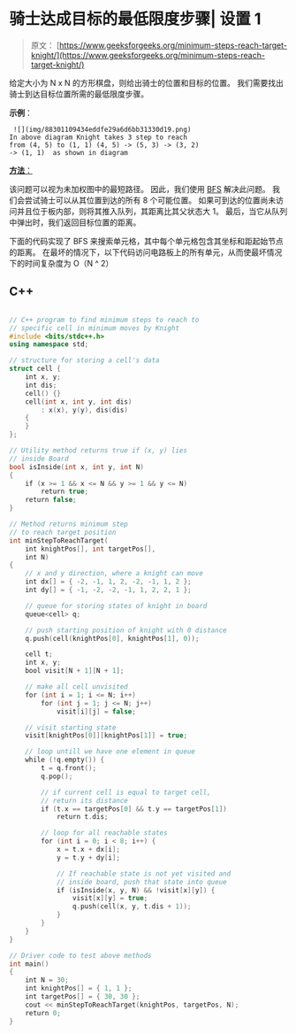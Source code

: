 # 骑士达成目标的最低限度步骤| 设置 1

> 原文： [https://www.geeksforgeeks.org/minimum-steps-reach-target-knight/](https://www.geeksforgeeks.org/minimum-steps-reach-target-knight/)

给定大小为 N x N 的方形棋盘，则给出骑士的位置和目标的位置。 我们需要找出骑士到达目标位置所需的最低限度步骤。

**示例**：

```
 ![](img/88301109434eddfe29a6d6bb31330d19.png)
In above diagram Knight takes 3 step to reach 
from (4, 5) to (1, 1) (4, 5) -> (5, 3) -> (3, 2) 
-> (1, 1)  as shown in diagram

```

<u>**方法**：</u>

该问题可以视为未加权图中的最短路径。 因此，我们使用 [BFS](https://www.geeksforgeeks.org/breadth-first-traversal-for-a-graph/) 解决此问题。 我们会尝试骑士可以从其位置到达的所有 8 个可能位置。 如果可到达的位置尚未访问并且位于板内部，则将其推入队列，其距离比其父状态大 1。 最后，当它从队列中弹出时，我们返回目标位置的距离。

下面的代码实现了 BFS 来搜索单元格，其中每个单元格包含其坐标和距起始节点的距离。 在最坏的情况下，以下代码访问电路板上的所有单元，从而使最坏情况下的时间复杂度为 O（N ^ 2）

## C++

```cpp

// C++ program to find minimum steps to reach to 
// specific cell in minimum moves by Knight 
#include <bits/stdc++.h> 
using namespace std; 

// structure for storing a cell's data 
struct cell { 
    int x, y; 
    int dis; 
    cell() {} 
    cell(int x, int y, int dis) 
        : x(x), y(y), dis(dis) 
    { 
    } 
}; 

// Utility method returns true if (x, y) lies 
// inside Board 
bool isInside(int x, int y, int N) 
{ 
    if (x >= 1 && x <= N && y >= 1 && y <= N) 
        return true; 
    return false; 
} 

// Method returns minimum step 
// to reach target position 
int minStepToReachTarget( 
    int knightPos[], int targetPos[], 
    int N) 
{ 
    // x and y direction, where a knight can move 
    int dx[] = { -2, -1, 1, 2, -2, -1, 1, 2 }; 
    int dy[] = { -1, -2, -2, -1, 1, 2, 2, 1 }; 

    // queue for storing states of knight in board 
    queue<cell> q; 

    // push starting position of knight with 0 distance 
    q.push(cell(knightPos[0], knightPos[1], 0)); 

    cell t; 
    int x, y; 
    bool visit[N + 1][N + 1]; 

    // make all cell unvisited 
    for (int i = 1; i <= N; i++) 
        for (int j = 1; j <= N; j++) 
            visit[i][j] = false; 

    // visit starting state 
    visit[knightPos[0]][knightPos[1]] = true; 

    // loop untill we have one element in queue 
    while (!q.empty()) { 
        t = q.front(); 
        q.pop(); 

        // if current cell is equal to target cell, 
        // return its distance 
        if (t.x == targetPos[0] && t.y == targetPos[1]) 
            return t.dis; 

        // loop for all reachable states 
        for (int i = 0; i < 8; i++) { 
            x = t.x + dx[i]; 
            y = t.y + dy[i]; 

            // If reachable state is not yet visited and 
            // inside board, push that state into queue 
            if (isInside(x, y, N) && !visit[x][y]) { 
                visit[x][y] = true; 
                q.push(cell(x, y, t.dis + 1)); 
            } 
        } 
    } 
} 

// Driver code to test above methods 
int main() 
{ 
    int N = 30; 
    int knightPos[] = { 1, 1 }; 
    int targetPos[] = { 30, 30 }; 
    cout << minStepToReachTarget(knightPos, targetPos, N); 
    return 0; 
} 

```